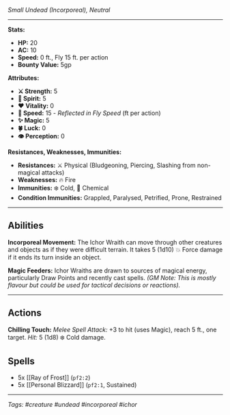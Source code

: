 *Small Undead (Incorporeal), Neutral*

---

**Stats:**
*   **HP:** 20
*   **AC:** 10
*   **Speed:** 0 ft., Fly 15 ft. per action
*   **Bounty Value:** 5gp

**Attributes:**
*   **⚔️ Strength:** 5
*   **💙 Spirit:** 5
*   **❤️ Vitality:** 0
*   **🏃 Speed:** 15 - *Reflected in Fly Speed* (ft per action)
*   **✨ Magic:** 5
*   **🍀 Luck:** 0
*   **👁️ Perception:** 0

**Resistances, Weaknesses, Immunities:**
*   **Resistances:** ⚔️ Physical (Bludgeoning, Piercing, Slashing from non-magical attacks)
*   **Weaknesses:** 🔥 Fire
*   **Immunities:** ❄️ Cold, 🧪 Chemical
*   **Condition Immunities:** Grappled, Paralysed, Petrified, Prone, Restrained

---
## Abilities

**Incorporeal Movement:** The Ichor Wraith can move through other creatures and objects as if they were difficult terrain. It takes 5 (1d10) 💥 Force damage if it ends its turn inside an object.

**Magic Feeders:** Ichor Wraiths are drawn to sources of magical energy, particularly Draw Points and recently cast spells. *(GM Note: This is mostly flavour but could be used for tactical decisions or reactions).*

---
## Actions

**Chilling Touch:** *Melee Spell Attack:* +3 to hit (uses Magic), reach 5 ft., one target.
*Hit:* 5 (1d8) ❄️ Cold damage.

## Spells

*   5x [[Ray of Frost]] (`pf2:2`)
*   5x [[Personal Blizzard]] (`pf2:1`, Sustained)

---
*Tags: #creature #undead #incorporeal #ichor*

